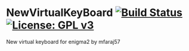 NewVirtualKeyBoard [![Build Status](https://travis-ci.com/OpenVisionE2/NewVirtualKeyBoard.svg?branch=master)](https://travis-ci.com/OpenVisionE2/NewVirtualKeyBoard) [![License: GPL v3](https://img.shields.io/badge/License-GPLv3-blue.svg)](https://www.gnu.org/licenses/gpl-3.0)
==================

New virtual keyboard for enigma2 by mfaraj57
